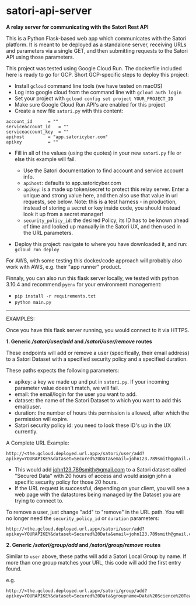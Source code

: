 # satori-api-server
**A relay server for communicating with the Satori Rest API**

This is a Python Flask-based web app which communicates with the Satori platform. It is meant to be deployed as a standalone server, receiving URLs and parameters via a single GET, and then submitting requests to the Satori API using those parameters. 

This project was tested using Google Cloud Run. The dockerfile included here is ready to go for GCP. Short GCP-specific steps to deploy this project:

- Install ```gcloud``` command line tools (we have tested on macOS)
- Log into google cloud from the command line with ```gcloud auth login```
- Set your project with ```gcloud config set project YOUR_PROJECT_ID```
- Make sure Google Cloud Run API's are enabled for this project
- Create a new file ```satori.py``` with this content:

```
account_id		= ""
serviceaccount_id 	= ""
serviceaccount_key	= ""
apihost			= "app.satoricyber.com"
apikey 			= ""
```

- Fill in all of the values (using the quotes) in your new ```satori.py``` file or else this example will fail. 
	- Use the Satori documentation to find account and service account info. 
	- ```apihost```: defaults to app.satoricyber.com
	- ```apikey```: is a made up token/secret to protect this relay server. Enter a unique and strong value here, and then also use that value in url requests, see below. Note: this is a test harness - in production, instead of storing a secret or key inside code, you should instead look it up from a secret manager!
	- ```security_policy_id```: the desired Policy, its ID has to be known ahead of time and looked up manually in the Satori UX, and then used in the URL parameters.

- Deploy this project: navigate to where you have downloaded it, and run: ```gcloud run deploy```

For AWS, with some testing this docker/code approach will probably also work with AWS, e.g. their "app runner" product. 

Finnaly, you can also run this flask server locally, we tested with python 3.10.4 and recommend ```pyenv``` for your environment management:

- ```pip install -r requirements.txt```
- ```python main.py```

___

EXAMPLES:

Once you have this flask server running, you would connect to it via HTTPS.

**1. Generic _/satori/user/add_ and _/satori/user/remove_ routes**

These endpoints will add or remove a user (specifically, their email address) to a Satori Dataset with a specified security policy and a specified duration.

These paths expects the following parameters:

- apikey: a key we made up and put in ```satori.py```. If your incoming parameter value doesn't match, we will fail.
- email: the email/login for the user you want to add.
- dataset: the name of the Satori Dataset to which you want to add this email/user.
- duration: the number of hours this permission is allowed, after which the permission will expire.
- Satori security policy id: you need to look these ID's up in the UX currently.

A Complete URL Example: 

```
http://<the.gcloud.deployed.url.app>/satori/user/add?apikey=YOURAPIKEY&dataset=Secured%20Data&email=john123.789smith@gmail.com&duration=20&security_policy_id=SATORI_SECURITY_POLICY_ID
```

- This would add john123.789smith@gmail.com to a Satori dataset called "Secured Data" with 20 hours of access and would assign john a specific security policy for those 20 hours. 
- If the URL request is successful, depending on your client, you will see a web page with the datastores being managed by the Dataset you are trying to connect to.


To remove a user, just change "add" to "remove" in the URL path. You will no longer need the ```security_policy_id``` or ```duration``` parameters:

```
http://<the.gcloud.deployed.url.app>/satori/user/add?apikey=YOURAPIKEY&dataset=Secured%20Data&email=john123.789smith@gmail.com
```


**2. Generic _/satori/group/add_ and _/satori/group/remove_ routes**

Similar to ```user``` above, these paths will add a Satori Local Group by name. If more than one group matches your URL, this code will add the first entry found.

e.g. 

```
http://<the.gcloud.deployed.url.app>/satori/group/add?apikey=YOURAPIKEY&dataset=Secured%20Data&groupname=Data%20Science%20Team&duration=20&security_policy_id=SATORI_SECURITY_POLICY_ID
```
